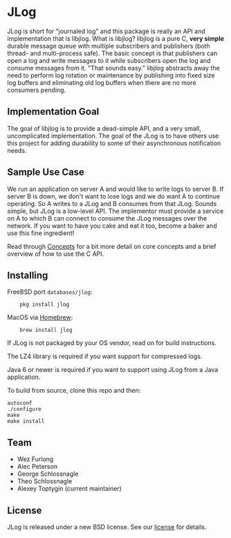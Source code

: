 # JLog

JLog is short for "journaled log" and this package is really an API and implementation that is libjlog.
What is libjlog? libjlog is a pure C, **very simple** durable message queue with multiple subscribers and publishers
(both thread- and multi-process safe). The basic concept is that publishers can open a log and write messages to it
while subscribers open the log and consume messages from it. "That sounds easy." libjlog abstracts away the need to
perform log rotation or maintenance by publishing into fixed size log buffers and eliminating old log buffers when
there are no more consumers pending.

## Implementation Goal

The goal of libjlog is to provide a dead-simple API, and a very small, uncomplicated implementation. 
The goal of the JLog is to have others use this project for adding durability to some of their asynchronous 
notification needs.

## Sample Use Case

We run an application on server A and would like to write logs to server B. If server B is down, we don't want to lose
logs and we do want A to continue operating. So A writes to a JLog and B consumes from that JLog. Sounds simple, but JLog
is a low-level API. The implementor must provide a service on A to which B can connect to consume the JLog messages over
the network. If you want to have you cake and eat it too, become a baker and use this fine ingredient!

Read through [Concepts](./CONCEPTS.md) for a bit more detail on core concepts and a brief overview of how to use the C API.

## Installing

FreeBSD port `databases/jlog`:

        pkg install jlog

MacOS via [Homebrew](http://brew.sh/):

        brew install jlog

If JLog is not packaged by your OS vendor, read on for build instructions.

The LZ4 library is required if you want support for compressed logs.

Java 6 or newer is required if you want to support using JLog from a Java application.

To build from source, clone this repo and then:

    autoconf
    ./configure
    make
    make install

## Team

* Wez Furlong
* Alec Peterson
* George Schlossnagle
* Theo Schlossnagle
* Alexey Toptygin (current maintainer)

## License

JLog is released under a new BSD license. See our [license](./LICENSE) for details.

